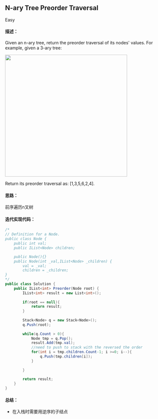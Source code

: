## N-ary Tree Preorder Traversal
Easy

#### 描述： 
Given an n-ary tree, return the preorder traversal of its nodes' values.
For example, given a 3-ary tree:

<img src="https://assets.leetcode.com/uploads/2018/10/12/narytreeexample.png" width="400">

Return its preorder traversal as: [1,3,5,6,2,4].


#### 思路：

前序遍历n叉树

#### 迭代实现代码：
``` C#
/*
// Definition for a Node.
public class Node {
    public int val;
    public IList<Node> children;

    public Node(){}
    public Node(int _val,IList<Node> _children) {
        val = _val;
        children = _children;
}
*/
public class Solution {
    public IList<int> Preorder(Node root) {
        IList<int> result = new List<int>();
        
        if(root == null){
            return result;
        }
        
        Stack<Node> q = new Stack<Node>();
        q.Push(root);
        
        while(q.Count > 0){
            Node tmp = q.Pop();
            result.Add(tmp.val);
            //need to push to stack with the reversed the order  
            for(int i = tmp.children.Count-1; i >=0; i--){
                q.Push(tmp.children[i]);
            }
            
        }
        
        return result;
    }
}
```

#### 总结：

- 在入栈时需要用逆序的子结点


